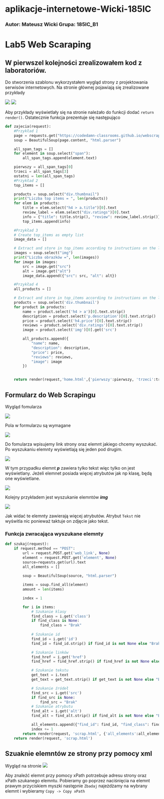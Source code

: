 # aplikacje-internetowe-Wicki-185IC

### Autor: Mateusz Wicki Grupa: 185IC_B1

# Lab5 Web Scaraping
## W pierwszel kolejności zrealizowałem kod z laboratoriów.

Do stworzenia szablonu wykorzystałem wygląd strony z projektowania serwisów internetowych.
Na stronie głównej pojawiają się zrealizowane przykłady

![](https://i.imgur.com/0z809Ha.png)
![](https://i.imgur.com/GCiDaTc.png)

Aby przykłady wyświetlały się na stronie należało do funkcji dodać `return render()`. Ostatecznie funkcja prezentuje się następująco

```python
def zajecia(request):
    #Przykład 1
    page = requests.get("https://codedamn-classrooms.github.io/webscraper-python-codedamn-classroom-website/")
    soup = BeautifulSoup(page.content, "html.parser")

    all_span_tags = []
    for element in soup.select("span"):
        all_span_tags.append(element.text)

    pierwszy = all_span_tags[0]
    trzeci = all_span_tags[3]
    ostatni = len(all_span_tags)
    #Przykład 2
    top_items = []

    products = soup.select("div.thumbnail")
    print("Liczba top items = ", len(products))
    for elem in products:
        title = elem.select("h4 > a.title")[0].text
        review_label = elem.select("div.ratings")[0].text
        info = {"title": title.strip(), "review": review_label.strip()}
        top_items.append(info)

    #Przykład 3
    # Create top_items as empty list
    image_data = []

    # Extract and store in top_items according to instructions on the left
    images = soup.select("img")
    print("Liczba obrazków =", len(images))
    for image in images:
        src = image.get("src")
        alt = image.get("alt")
        image_data.append({"src": src, "alt": alt})

    #Przykład 4
    all_products = []

    # Extract and store in top_items according to instructions on the left
    products = soup.select('div.thumbnail')
    for product in products:
        name = product.select('h4 > a')[0].text.strip()
        description = product.select('p.description')[0].text.strip()
        price = product.select('h4.price')[0].text.strip()
        reviews = product.select('div.ratings')[0].text.strip()
        image = product.select('img')[0].get('src')

        all_products.append({
            "name": name,
            "description": description,
            "price": price,
            "reviews": reviews,
            "image": image
        })

 
    return render(request,'home.html',{'pierwszy':pierwszy, 'trzeci':trzeci, 'ostatni':ostatni, 'top_items':top_items, 'image_data':image_data, 'all_products':all_products})
```

## Formularz do Web Scrapingu

Wygląd fomularza 

![](https://i.imgur.com/VH83mDa.png)

Pola w formularzu są wymagane

![](https://i.imgur.com/WrTItDX.png)

Do fomularza wpisujemy link strony oraz elemnt jakiego chcemy wyszukać. Po wyszukaniu elemnty wyświetlają się jeden pod drugim.

![](https://i.imgur.com/IkwGZfe.png)

W tym przypadku elemnt ***p*** zawiera tylko tekst więc tylko on jest wyświetlany. Jeżeli elemnet posiada więcej atrybutów jak np klasę, będą one wyświetlane.

![](https://i.imgur.com/ruAVCS8.png)

Kolejny przykładem jest wyszukanie elemntów ***img***

![](https://i.imgur.com/ID6SMaC.png)

Jak widać te elemnty zawierają więcej atrybutów. Atrybut `Tekst` nie wyświtla nic ponieważ taktuje on zdjęcie jako tekst.

### Funkcja zwracająca wyszukane elemnty

```python
def szukaj(request):
    if request.method == "POST":
        url = request.POST.get('web_link', None)
        element = request.POST.get('element', None)
        source=requests.get(url).text 
        all_elements = []
        
        soup = BeautifulSoup(source, "html.parser")

        items = soup.find_all(element)
        amount = len(items)    

        index = 1 

        for i in items:
            # Szukanie klasy
            find_class = i.get('class')
            if find_class is None:
                find_class = "Brak"   
            
            # Szukanie id
            find_id = i.get('id')
            find_id = find_id.strip() if find_id is not None else "Brak"

            # Szukanie linków
            find_href = i.get('href')
            find_href = find_href.strip() if find_href is not None else "Brak"

            # Szukanie tekstu
            get_text = i.text
            get_text = get_text.strip() if get_text is not None else "Brak"

            # Szukanie źródeł
            find_src = i.get('src')            
            if find_src is None:
                find_src = "Brak"
            # Szukanie atrybutu
            find_alt = i.get('alt')
            find_alt = find_alt.strip() if find_alt is not None else "Brak"

            all_elements.append({"find_id": find_id, "find_class": find_class, "find_href": find_href, "get_text": get_text, 'find_alt':find_alt, 'find_src': find_src, 'index': index})
            index += 1
        return render(request, 'scrap.html', {'all_elements':all_elements, 'amount': amount, 'url': url, 'element':element})
    return render(request, 'scrap.html')
```

## Szuaknie elemntów ze strony przy pomocy xml

Wygląd na stronie
![](https://i.imgur.com/d2ydEPB.png)

Aby znaleźć elemnt przy pomocy xPath potrzebuje adresu strony oraz xPath szukanego elemntu. Pobieramy go poprzez naciśnięcia na elemnt prawym przyciskiem myszki następnie ``Zbadaj`` najeżdżamy na wybrany elemnt i wybieramy ``Copy -> Copy xPath``



